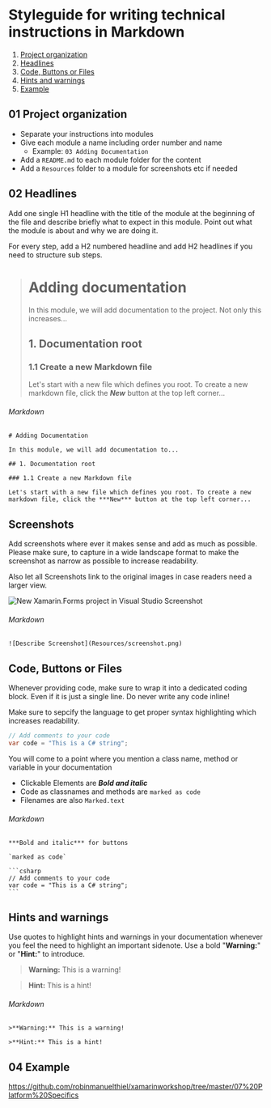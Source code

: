 # Styleguide for writing technical instructions in Markdown

1. [Project organization](README.md#01-project-organization)
1. [Headlines](README.md#02-headlines)
1. [Code, Buttons or Files](README.md#03-Code,-Buttons-or-Files)
1. [Hints and warnings](README.md#04-Hints-and-warnings)
1. [Example](README.md#05-Example)


## 01 Project organization

- Separate your instructions into modules
- Give each module a name including order number and name
  - Example: `03 Adding Documentation`
- Add a `README.md` to each module folder for the content
- Add a `Resources` folder to a module for screenshots etc if needed

## 02 Headlines

Add one single H1 headline with the title of the module at the beginning of the file and describe briefly what to expect in this module. Point out what the module is about and why we are doing it.

For every step, add a H2 numbered headline and add H2 headlines if you need to structure sub steps.


> # Adding documentation
> In this module, we will add documentation to the project. Not only this increases...
> 
> ## 1. Documentation root
> ### 1.1 Create a new Markdown file
> Let's start with a new file which defines you root. To create a new markdown file, click the ***New*** button at the top left corner...

###### Markdown

```
# Adding Documentation

In this module, we will add documentation to...

## 1. Documentation root

### 1.1 Create a new Markdown file

Let's start with a new file which defines you root. To create a new markdown file, click the ***New*** button at the top left corner... 
```

## Screenshots

Add screenshots where ever it makes sense and add as much as possible. Please make sure, to capture in a wide landscape format to make the screenshot as narrow as possible to increase readability.

Also let all Screenshots link to the original images in case readers need a larger view.

![New Xamarin.Forms project in Visual Studio Screenshot](https://raw.githubusercontent.com/robinmanuelthiel/xamarinworkshop/master/Misc/vsnewxamarinformsproject.png)

###### Markdown

```
![Describe Screenshot](Resources/screenshot.png)
```

## Code, Buttons or Files

Whenever providing code, make sure to wrap it into a dedicated coding block. Even if it is just a single line. Do never write any code inline!

Make sure to sepcify the language to get proper syntax highlighting which increases readability.

```csharp
// Add comments to your code
var code = "This is a C# string";
```

You will come to a point where you mention a class name, method or variable in your documentation

- Clickable Elements are ***Bold and italic***
- Code as classnames and methods are `marked as code`
- Filenames are also `Marked.text`

###### Markdown

<pre><code>***Bold and italic*** for buttons

`marked as code`

```csharp
// Add comments to your code
var code = "This is a C# string";
```</code></pre>

## Hints and warnings

Use quotes to highlight hints and warnings in your documentation whenever you feel the need to highlight an important sidenote. Use a bold "**Warning:**" or "**Hint:**" to introduce.

>**Warning:** This is a warning!

>**Hint:** This is a hint!

###### Markdown

```
>**Warning:** This is a warning!

>**Hint:** This is a hint!
```

## 04 Example
https://github.com/robinmanuelthiel/xamarinworkshop/tree/master/07%20Platform%20Specifics
